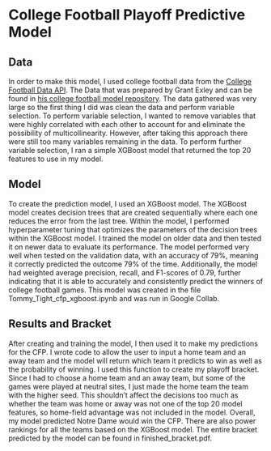 # College Football Playoff Predictive Model 

## Data
In order to make this model, I used college football data from the [College Football Data API](https://api.collegefootballdata.com/api/docs/?url=/api-docs.json). The Data that was prepared by Grant Exley and can be found in [his college football model repository](https://github.com/grantexley/college_football_model). The data gathered was very large so the first thing I did was clean the data and perform variable selection. To perform variable selection, I wanted to remove variables that were highly correlated with each other to account for and eliminate the possibility of multicollinearity. However, after taking this approach there were still too many variables remaining in the data. To perform further variable selection, I ran a simple XGBoost model that returned the top 20 features to use in my model. 

## Model
To create the prediction model, I used an XGBoost model. The XGBoost model creates decision trees that are created sequentially where each one reduces the error from the last tree. Within the model, I performed hyperparameter tuning that optimizes the parameters of the decision trees within the XGBoost model. I trained the model on older data and then tested it on newer data to evaluate its performance. The model performed very well when tested on the validation data, with an accuracy of 79%, meaning it correctly predicted the outcome 79% of the time. Additionally, the model had weighted average precision, recall, and F1-scores of 0.79, further indicating that it is able to accurately and consistently predict the winners of college football games. This model was created in the file Tommy_Tight_cfp_xgboost.ipynb and was run in Google Collab.

 ## Results and Bracket
After creating and training the model, I then used it to make my predictions for the CFP. I wrote code to allow the user to input a home team and an away team and the model will return which team it predicts to win as well as the probability of winning. I used this function to create my playoff bracket. Since I had to choose a home team and an away team, but some of the games were played at neutral sites, I just made the home team the team with the higher seed. This shouldn’t affect the decisions too much as whether the team was home or away was not one of the top 20 model features, so home-field advantage was not included in the model. Overall, my model predicted Notre Dame would win the CFP. There are also power rankings for all the teams based on the XGBoost model. The entire bracket predicted by the model can be found in finished_bracket.pdf.
